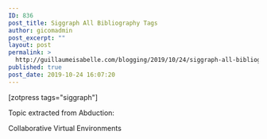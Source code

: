 ```yaml
---
ID: 836
post_title: Siggraph All Bibliography Tags
author: gicomadmin
post_excerpt: ""
layout: post
permalink: >
  http://guillaumeisabelle.com/blogging/2019/10/24/siggraph-all-bibliography-tags/
published: true
post_date: 2019-10-24 16:07:20
---
```

<!-- wp:shortcode --> [zotpress tags="siggraph"] 

<!-- /wp:shortcode -->

<!-- wp:paragraph -->

Topic extracted from Abduction:

<!-- /wp:paragraph -->

<!-- wp:paragraph -->

Collaborative Virtual Environments

<!-- /wp:paragraph -->